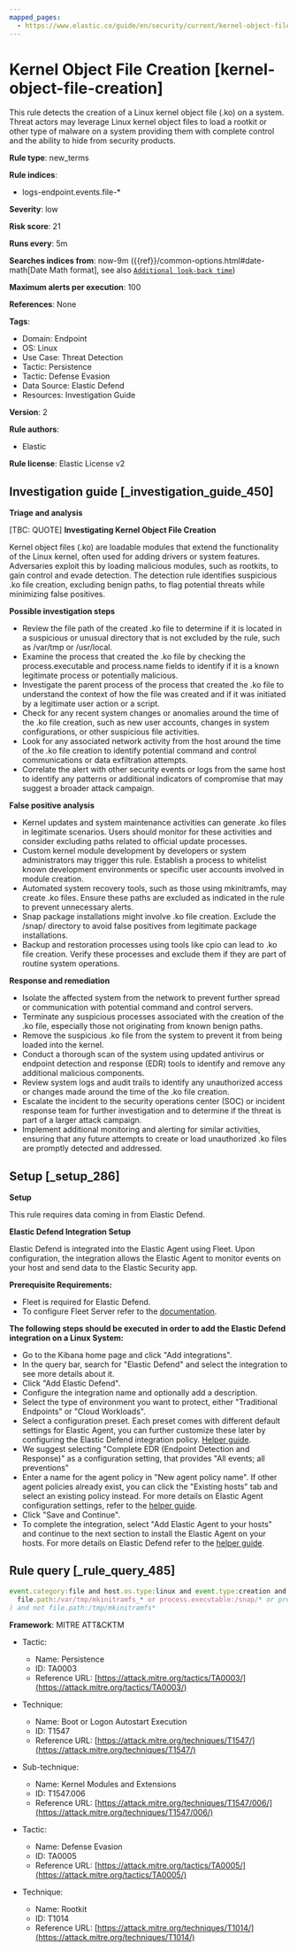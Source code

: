 ```yaml
---
mapped_pages:
  - https://www.elastic.co/guide/en/security/current/kernel-object-file-creation.html
---
```


# Kernel Object File Creation [kernel-object-file-creation]

This rule detects the creation of a Linux kernel object file (.ko) on a system. Threat actors may leverage Linux kernel object files to load a rootkit or other type of malware on a system providing them with complete control and the ability to hide from security products.

**Rule type**: new_terms

**Rule indices**:

* logs-endpoint.events.file-*

**Severity**: low

**Risk score**: 21

**Runs every**: 5m

**Searches indices from**: now-9m ({{ref}}/common-options.html#date-math[Date Math format], see also [`Additional look-back time`](docs-content://solutions/security/detect-and-alert/create-detection-rule.md#rule-schedule))

**Maximum alerts per execution**: 100

**References**: None

**Tags**:

* Domain: Endpoint
* OS: Linux
* Use Case: Threat Detection
* Tactic: Persistence
* Tactic: Defense Evasion
* Data Source: Elastic Defend
* Resources: Investigation Guide

**Version**: 2

**Rule authors**:

* Elastic

**Rule license**: Elastic License v2

## Investigation guide [_investigation_guide_450]

**Triage and analysis**

[TBC: QUOTE]
**Investigating Kernel Object File Creation**

Kernel object files (.ko) are loadable modules that extend the functionality of the Linux kernel, often used for adding drivers or system features. Adversaries exploit this by loading malicious modules, such as rootkits, to gain control and evade detection. The detection rule identifies suspicious .ko file creation, excluding benign paths, to flag potential threats while minimizing false positives.

**Possible investigation steps**

* Review the file path of the created .ko file to determine if it is located in a suspicious or unusual directory that is not excluded by the rule, such as /var/tmp or /usr/local.
* Examine the process that created the .ko file by checking the process.executable and process.name fields to identify if it is a known legitimate process or potentially malicious.
* Investigate the parent process of the process that created the .ko file to understand the context of how the file was created and if it was initiated by a legitimate user action or a script.
* Check for any recent system changes or anomalies around the time of the .ko file creation, such as new user accounts, changes in system configurations, or other suspicious file activities.
* Look for any associated network activity from the host around the time of the .ko file creation to identify potential command and control communications or data exfiltration attempts.
* Correlate the alert with other security events or logs from the same host to identify any patterns or additional indicators of compromise that may suggest a broader attack campaign.

**False positive analysis**

* Kernel updates and system maintenance activities can generate .ko files in legitimate scenarios. Users should monitor for these activities and consider excluding paths related to official update processes.
* Custom kernel module development by developers or system administrators may trigger this rule. Establish a process to whitelist known development environments or specific user accounts involved in module creation.
* Automated system recovery tools, such as those using mkinitramfs, may create .ko files. Ensure these paths are excluded as indicated in the rule to prevent unnecessary alerts.
* Snap package installations might involve .ko file creation. Exclude the /snap/ directory to avoid false positives from legitimate package installations.
* Backup and restoration processes using tools like cpio can lead to .ko file creation. Verify these processes and exclude them if they are part of routine system operations.

**Response and remediation**

* Isolate the affected system from the network to prevent further spread or communication with potential command and control servers.
* Terminate any suspicious processes associated with the creation of the .ko file, especially those not originating from known benign paths.
* Remove the suspicious .ko file from the system to prevent it from being loaded into the kernel.
* Conduct a thorough scan of the system using updated antivirus or endpoint detection and response (EDR) tools to identify and remove any additional malicious components.
* Review system logs and audit trails to identify any unauthorized access or changes made around the time of the .ko file creation.
* Escalate the incident to the security operations center (SOC) or incident response team for further investigation and to determine if the threat is part of a larger attack campaign.
* Implement additional monitoring and alerting for similar activities, ensuring that any future attempts to create or load unauthorized .ko files are promptly detected and addressed.


## Setup [_setup_286]

**Setup**

This rule requires data coming in from Elastic Defend.

**Elastic Defend Integration Setup**

Elastic Defend is integrated into the Elastic Agent using Fleet. Upon configuration, the integration allows the Elastic Agent to monitor events on your host and send data to the Elastic Security app.

**Prerequisite Requirements:**

* Fleet is required for Elastic Defend.
* To configure Fleet Server refer to the [documentation](docs-content://reference/ingestion-tools/fleet/fleet-server.md).

**The following steps should be executed in order to add the Elastic Defend integration on a Linux System:**

* Go to the Kibana home page and click "Add integrations".
* In the query bar, search for "Elastic Defend" and select the integration to see more details about it.
* Click "Add Elastic Defend".
* Configure the integration name and optionally add a description.
* Select the type of environment you want to protect, either "Traditional Endpoints" or "Cloud Workloads".
* Select a configuration preset. Each preset comes with different default settings for Elastic Agent, you can further customize these later by configuring the Elastic Defend integration policy. [Helper guide](docs-content://solutions/security/configure-elastic-defend/configure-an-integration-policy-for-elastic-defend.md).
* We suggest selecting "Complete EDR (Endpoint Detection and Response)" as a configuration setting, that provides "All events; all preventions"
* Enter a name for the agent policy in "New agent policy name". If other agent policies already exist, you can click the "Existing hosts" tab and select an existing policy instead. For more details on Elastic Agent configuration settings, refer to the [helper guide](docs-content://reference/ingestion-tools/fleet/agent-policy.md).
* Click "Save and Continue".
* To complete the integration, select "Add Elastic Agent to your hosts" and continue to the next section to install the Elastic Agent on your hosts. For more details on Elastic Defend refer to the [helper guide](docs-content://solutions/security/configure-elastic-defend/install-elastic-defend.md).


## Rule query [_rule_query_485]

```js
event.category:file and host.os.type:linux and event.type:creation and file.extension:ko and not (
  file.path:/var/tmp/mkinitramfs_* or process.executable:/snap/* or process.name:cpio
) and not file.path:/tmp/mkinitramfs*
```

**Framework**: MITRE ATT&CKTM

* Tactic:

    * Name: Persistence
    * ID: TA0003
    * Reference URL: [https://attack.mitre.org/tactics/TA0003/](https://attack.mitre.org/tactics/TA0003/)

* Technique:

    * Name: Boot or Logon Autostart Execution
    * ID: T1547
    * Reference URL: [https://attack.mitre.org/techniques/T1547/](https://attack.mitre.org/techniques/T1547/)

* Sub-technique:

    * Name: Kernel Modules and Extensions
    * ID: T1547.006
    * Reference URL: [https://attack.mitre.org/techniques/T1547/006/](https://attack.mitre.org/techniques/T1547/006/)

* Tactic:

    * Name: Defense Evasion
    * ID: TA0005
    * Reference URL: [https://attack.mitre.org/tactics/TA0005/](https://attack.mitre.org/tactics/TA0005/)

* Technique:

    * Name: Rootkit
    * ID: T1014
    * Reference URL: [https://attack.mitre.org/techniques/T1014/](https://attack.mitre.org/techniques/T1014/)



